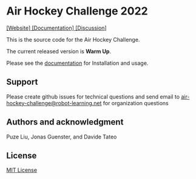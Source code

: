 # Air Hockey Challenge 2022 

[ [Website] ](https://air-hockey-challenge.robot-learning.net/) [ [Documentation] ](https://air-hockey-challenges-docs.readthedocs.io/en/latest/)  [ [Discussion] ](https://github.com/AirHockeyChallenge/air_hockey_challenge/discussions)

This is the source code for the Air Hockey Challenge.

The current released version is **Warm Up**.

Please see the [documentation](https://air-hockey-challenges-docs.readthedocs.io/en/latest/) for Installation and usage.

## Support

Please create github issues for technical questions and send email to 
[air-hockey-challenge@robot-learning.net](mailto:air-hockey-challenge@robot-learning.net) for organization questions

## Authors and acknowledgment

Puze Liu, Jonas Guenster, and Davide Tateo

## License

[MIT License](https://github.com/AirHockeyChallenge/air_hockey_challenge/blob/warm-up/LICENSE)